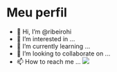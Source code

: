 # Meu perfil
- 👋 Hi, I’m @ribeirohi
- 👀 I’m interested in ...
- 🌱 I’m currently learning ...
- 💞️ I’m looking to collaborate on ...
- 📫 How to reach me ...
  ![](https://media.tenor.com/2LoPY3HxUl4AAAAC/crazylife-thuglife.gif)



